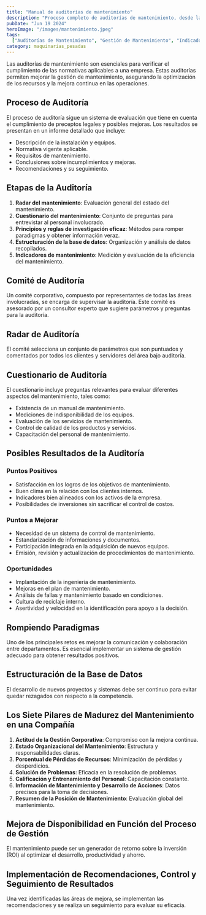 ```yaml
---
title: "Manual de auditorías de mantenimiento"
description: "Proceso completo de auditorías de mantenimiento, desde las etapas y métodos hasta los cuestionarios y análisis de resultados, con un enfoque en la mejora continua y los indicadores de gestión"
pubDate: "Jun 19 2024"
heroImage: "/images/mantenimiento.jpeg"
tags:
  ["Auditorías de Mantenimiento", "Gestión de Mantenimiento", "Indicadores de Mantenimiento"]
category: maquinarias_pesadas
---
```

Las auditorías de mantenimiento son esenciales para verificar el cumplimiento de las normativas aplicables a una empresa. Estas auditorías permiten mejorar la gestión de mantenimiento, asegurando la optimización de los recursos y la mejora continua en las operaciones.
## Proceso de Auditoría
El proceso de auditoría sigue un sistema de evaluación que tiene en cuenta el cumplimiento de preceptos legales y posibles mejoras. Los resultados se presentan en un informe detallado que incluye:
- Descripción de la instalación y equipos.
- Normativa vigente aplicable.
- Requisitos de mantenimiento.
- Conclusiones sobre incumplimientos y mejoras.
- Recomendaciones y su seguimiento.
## Etapas de la Auditoría
1. **Radar del mantenimiento**: Evaluación general del estado del mantenimiento.
2. **Cuestionario del mantenimiento**: Conjunto de preguntas para entrevistar al personal involucrado.
3. **Principios y reglas de investigación eficaz**: Métodos para romper paradigmas y obtener información veraz.
4. **Estructuración de la base de datos**: Organización y análisis de datos recopilados.
5. **Indicadores de mantenimiento**: Medición y evaluación de la eficiencia del mantenimiento.
## Comité de Auditoría
Un comité corporativo, compuesto por representantes de todas las áreas involucradas, se encarga de supervisar la auditoría. Este comité es asesorado por un consultor experto que sugiere parámetros y preguntas para la auditoría.
## Radar de Auditoría
El comité selecciona un conjunto de parámetros que son puntuados y comentados por todos los clientes y servidores del área bajo auditoría.
## Cuestionario de Auditoría
El cuestionario incluye preguntas relevantes para evaluar diferentes aspectos del mantenimiento, tales como:
- Existencia de un manual de mantenimiento.
- Mediciones de indisponibilidad de los equipos.
- Evaluación de los servicios de mantenimiento.
- Control de calidad de los productos y servicios.
- Capacitación del personal de mantenimiento.
## Posibles Resultados de la Auditoría
### Puntos Positivos
- Satisfacción en los logros de los objetivos de mantenimiento.
- Buen clima en la relación con los clientes internos.
- Indicadores bien alineados con los activos de la empresa.
- Posibilidades de inversiones sin sacrificar el control de costos.
### Puntos a Mejorar
- Necesidad de un sistema de control de mantenimiento.
- Estandarización de informaciones y documentos.
- Participación integrada en la adquisición de nuevos equipos.
- Emisión, revisión y actualización de procedimientos de mantenimiento.
### Oportunidades
- Implantación de la ingeniería de mantenimiento.
- Mejoras en el plan de mantenimiento.
- Análisis de fallas y mantenimiento basado en condiciones.
- Cultura de reciclaje interno.
- Asertividad y velocidad en la identificación para apoyo a la decisión.
## Rompiendo Paradigmas
Uno de los principales retos es mejorar la comunicación y colaboración entre departamentos. Es esencial implementar un sistema de gestión adecuado para obtener resultados positivos.
## Estructuración de la Base de Datos
El desarrollo de nuevos proyectos y sistemas debe ser continuo para evitar quedar rezagados con respecto a la competencia.
## Los Siete Pilares de Madurez del Mantenimiento en una Compañía
1. **Actitud de la Gestión Corporativa**: Compromiso con la mejora continua.
2. **Estado Organizacional del Mantenimiento**: Estructura y responsabilidades claras.
3. **Porcentual de Pérdidas de Recursos**: Minimización de pérdidas y desperdicios.
4. **Solución de Problemas**: Eficacia en la resolución de problemas.
5. **Calificación y Entrenamiento del Personal**: Capacitación constante.
6. **Información de Mantenimiento y Desarrollo de Acciones**: Datos precisos para la toma de decisiones.
7. **Resumen de la Posición de Mantenimiento**: Evaluación global del mantenimiento.
## Mejora de Disponibilidad en Función del Proceso de Gestión
El mantenimiento puede ser un generador de retorno sobre la inversión (ROI) al optimizar el desarrollo, productividad y ahorro.
## Implementación de Recomendaciones, Control y Seguimiento de Resultados
Una vez identificadas las áreas de mejora, se implementan las recomendaciones y se realiza un seguimiento para evaluar su eficacia.